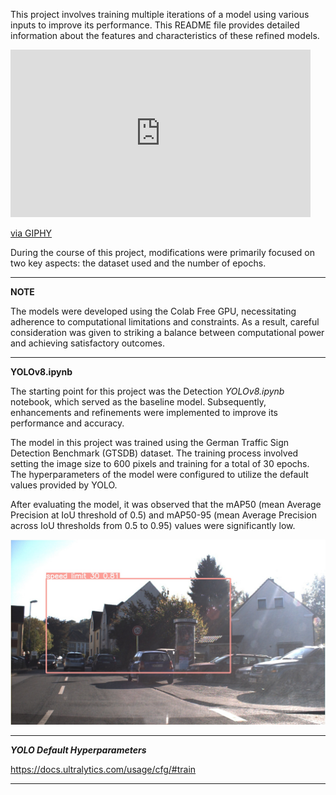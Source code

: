 This project involves training multiple iterations of a model using various inputs to improve its performance. This README file provides detailed information about the features and characteristics of these refined models.

<iframe src="https://giphy.com/embed/ZVik7pBtu9dNS" width="480" height="268" frameBorder="0" class="giphy-embed" allowFullScreen></iframe><p><a href="https://giphy.com/gifs/life-interesting-footage-ZVik7pBtu9dNS">via GIPHY</a></p>

During the course of this project, modifications were primarily focused on two key aspects: the dataset used and the number of epochs. 


---

**NOTE**

The models were developed using the Colab Free GPU, necessitating adherence to computational limitations and constraints. As a result, careful consideration was given to striking a balance between computational power and achieving satisfactory outcomes.

---

**YOLOv8.ipynb**

The starting point for this project was the Detection *YOLOv8.ipynb* notebook, which served as the baseline model. Subsequently, enhancements and refinements were implemented to improve its performance and accuracy.

The model in this project was trained using the German Traffic Sign Detection Benchmark (GTSDB) dataset. The training process involved setting the image size to 600 pixels and training for a total of 30 epochs. The hyperparameters of the model were configured to utilize the default values provided by YOLO.

After evaluating the model, it was observed that the mAP50 (mean Average Precision at IoU threshold of 0.5) and mAP50-95 (mean Average Precision across IoU thresholds from 0.5 to 0.95) values were significantly low. 

![Baseline Model Result](../images/00034_baseline.png )


---
***YOLO Default Hyperparameters***

https://docs.ultralytics.com/usage/cfg/#train

---

